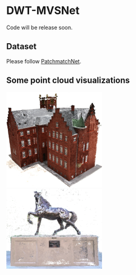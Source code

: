 # DWT-MVSNet
Code will be release soon.

## Dataset
Please follow [PatchmatchNet](https://github.com/FangjinhuaWang/PatchmatchNet).

## Some point cloud visualizations
<img src="https://github.com/JianfeiJ/DWT-MVSNet/blob/main/images/DWT-MVSNet_scan24.png" width="50%">
<img src="https://github.com/JianfeiJ/DWT-MVSNet/blob/main/images/Horse.png" width="50%">
